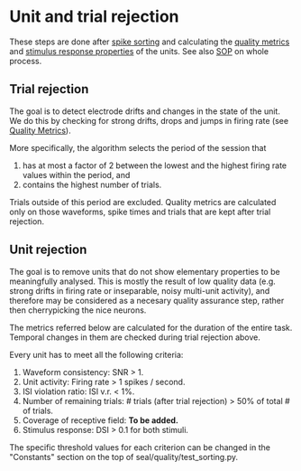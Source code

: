 # Unit and trial rejection

These steps are done after [spike sorting](https://github.com/davidsamu/seal/blob/master/doc/SOPs/Spike%20sorting%20SOPs.md) and calculating the [quality metrics](https://github.com/davidsamu/seal/blob/master/doc/Preprocessing%20methods/Quality%20metrics.md) and [stimulus response properties](https://github.com/davidsamu/seal/blob/master/doc/Preprocessing%20methods/Direction%20selectivity.md) of the units. See also [SOP](https://github.com/davidsamu/seal/blob/master/doc/SOPs/Preprocessing%20SOPs.md) on whole process.


## Trial rejection

The goal is to detect electrode drifts and changes in the state of the unit. We do this by checking for strong drifts, drops and jumps in firing rate (see [Quality Metrics](https://github.com/davidsamu/seal/blob/master/doc/Preprocessing%20methods/Quality%20metrics.md)). 

More specifically, the algorithm selects the period of the session that

1. has at most a factor of 2 between the lowest and the highest firing rate values within the period, and
2. contains the highest number of trials.

Trials outside of this period are excluded. Quality metrics are calculated only on those waveforms, spike times and trials that are kept after trial rejection.


## Unit rejection

The goal is to remove units that do not show elementary properties to be meaningfully analysed. This is mostly the result of low quality data (e.g. strong drifts in firing rate or inseparable, noisy multi-unit activity), and therefore may be considered as a necesary quality assurance step, rather then cherrypicking the nice neurons.

The metrics referred below are calculated for the duration of the entire task. Temporal changes in them are checked during trial rejection above.

Every unit has to meet all the following criteria:

1. Waveform consistency: SNR > 1.
2. Unit activity: Firing rate > 1 spikes / second.
3. ISI violation ratio: ISI v.r. < 1%.
4. Number of remaining trials: # trials (after trial rejection) > 50% of total # of trials.
5. Coverage of receptive field: **To be added.**
6. Stimulus response: DSI > 0.1 for both stimuli.

The specific threshold values for each criterion can be changed in the "Constants" section on the top of seal/quality/test_sorting.py.
